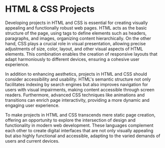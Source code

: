 # HTML & CSS Projects

Developing projects in HTML and CSS is essential for creating visually appealing and functionally robust web pages. HTML acts as the basic structure of the page, using tags to define elements such as headers, paragraphs, and images, organizing content hierarchically. On the other hand, CSS plays a crucial role in visual presentation, allowing precise adjustments of size, color, layout, and other visual aspects of HTML elements. This combination enables the creation of responsive layouts that adapt harmoniously to different devices, ensuring a cohesive user experience.

In addition to enhancing aesthetics, projects in HTML and CSS should consider accessibility and usability. HTML's semantic structure not only facilitates indexing by search engines but also improves navigation for users with visual impairments, making content accessible through screen readers. Furthermore, advanced CSS techniques like animations and transitions can enrich page interactivity, providing a more dynamic and engaging user experience.

To make projects in HTML and CSS transcends mere static page creation, offering an opportunity to explore the intersection of design and functionality in modern web development. These languages complement each other to create digital interfaces that are not only visually appealing but also highly functional and accessible, adapting to the varied demands of users and current devices.

